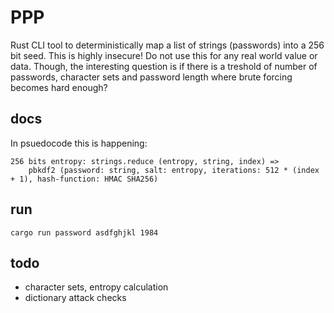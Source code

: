 # PPP

Rust CLI tool to deterministically map a list of strings (passwords) into a 256 bit seed.
This is highly insecure! Do not use this for any real world value or data. Though, the interesting question is if there is a treshold of number of passwords, character sets and password length where brute forcing becomes hard enough?

## docs
In psuedocode this is happening:
```
256 bits entropy: strings.reduce (entropy, string, index) => 
    pbkdf2 (password: string, salt: entropy, iterations: 512 * (index + 1), hash-function: HMAC SHA256)
```

## run
```
cargo run password asdfghjkl 1984
```

## todo
- character sets, entropy calculation
- dictionary attack checks
